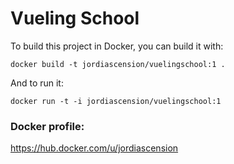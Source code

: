 # Vueling School 

To build this project in Docker, you can build it with:

    docker build -t jordiascension/vuelingschool:1 .

And to run it:

    docker run -t -i jordiascension/vuelingschool:1

### Docker profile:

https://hub.docker.com/u/jordiascension
